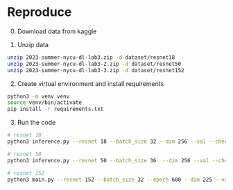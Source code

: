 # Reproduce

0. Download data from kaggle

1. Unzip data

```bash
unzip 2023-summer-nycu-dl-lab3.zip -d dataset/resnet18
unzip 2023-summer-nycu-dl-lab3-2.zip -d dataset/resnet50
unzip 2023-summer-nycu-dl-lab3-3.zip -d dataset/resnet152
```

2. Create virtual environment and install requirements

```bash
python3 -m venv venv
source venv/bin/activate
pip install -r requirements.txt
```

3. Run the code

```bash
# resnet 18
python3 inference.py --resnet 18 --batch_size 32 --dim 256 --val --checkpoint checkpoint/resnet18-acc98.81.pt

# resnet 50
python3 inference.py --resnet 50 --batch_size 36  --dim 256 --val --checkpoint checkpoint/resnet50-epoch545-acc98.5.pt

# resnet 152
python3 main.py --resnet 152 --batch_size 32 --epoch 600 --dim 225 --val --checkpoint checkpoint/resnet152-acc89.24.pt
```
